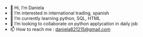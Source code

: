- 👋 Hi, I’m Daniela
- 👀 I’m interested in international trading, spanish 
- 🌱 I’m currently learning python, SQL, HTML
- 💞️ I’m looking to collaborate on python applycation in daily job
- 📫 How to reach me : daniela821215@gmail.com

<!---
daniela821215/daniela821215 is a ✨ special ✨ repository because its `README.md` (this file) appears on your GitHub profile.
You can click the Preview link to take a look at your changes.
--->
